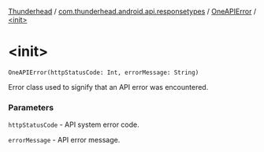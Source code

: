 [Thunderhead](../../index.md) / [com.thunderhead.android.api.responsetypes](../index.md) / [OneAPIError](index.md) / [&lt;init&gt;](./-init-.md)

# &lt;init&gt;

`OneAPIError(httpStatusCode: Int, errorMessage: String)`

Error class used to signify that an API error was encountered.

### Parameters

`httpStatusCode` - API system error code.

`errorMessage` - API error message.